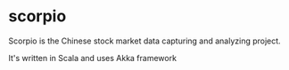 # scorpio
Scorpio is the Chinese stock market data capturing and analyzing project.

It's written in Scala and uses Akka framework
